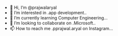 - 👋 Hi, I’m @prajwalaryal
- 👀 I’m interested in .app development..
- 🌱 I’m currently learning Computer Engineering...
- 💞️ I’m looking to collaborate on .Microsoft..
- 📫 How to reach me .pprajwal.aryal on Instagram...

<!---
prajwalaryal/prajwalaryal is a ✨ special ✨ repository because its `README.md` (this file) appears on your GitHub profile.
You can click the Preview link to take a look at your changes.
--->
